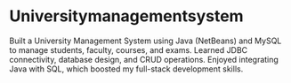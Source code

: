 # Universitymanagementsystem
Built a University Management System using Java (NetBeans) and MySQL to manage students, faculty, courses, and exams. Learned JDBC connectivity, database design, and CRUD operations. Enjoyed integrating Java with SQL, which boosted my full-stack development skills.
